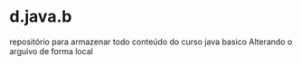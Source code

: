 # d.java.b
repositório para armazenar todo conteúdo do curso java basico
Alterando o  arguivo de forma  local